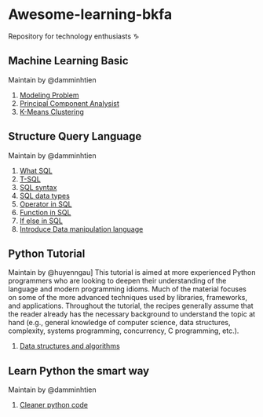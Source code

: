 # Awesome-learning-bkfa
Repository for technology enthusiasts :capricorn:
## Machine Learning Basic
Maintain by @damminhtien
1. [Modeling Problem](https://github.com/BKFA/Learn-any-things/blob/master/Machine_Learning/Modeling_Problems.md)
2. [Principal Component Analysist](https://github.com/BKFA/Learn-any-things/blob/master/Machine_Learning/PCA.md)
3. [K-Means Clustering](https://github.com/BKFA/Learn-any-things/blob/master/Machine_Learning/K-Means_Clustering.md)
## Structure Query Language
Maintain by @damminhtien
1. [What SQL](https://github.com/BKFA/Learn-any-things/blob/master/Structure_Query_Language_SQL/What_SQL.md)
2. [T-SQL](https://github.com/BKFA/Learn-any-things/blob/master/Structure_Query_Language_SQL/T-SQL.md)
3. [SQL syntax](https://github.com/BKFA/Learn-any-things/blob/master/Structure_Query_Language_SQL/SQL_syntax.md)
4. [SQL data types](https://github.com/BKFA/Learn-any-things/blob/master/Structure_Query_Language_SQL/SQL_datatypes.md)
5. [Operator in SQL](https://github.com/BKFA/Learn-any-things/blob/master/Structure_Query_Language_SQL/Operators_SQL.md)
6. [Function in SQL](https://github.com/BKFA/Learn-any-things/blob/master/Structure_Query_Language_SQL/Function_in_SQL.md)
7. [If else in SQL](https://github.com/BKFA/Learn-any-things/blob/master/Structure_Query_Language_SQL/ifelse_variable_null_in_SQL.md)
8. [Introduce Data manipulation language](https://github.com/BKFA/Learn-any-things/blob/master/Structure_Query_Language_SQL/DML_intro.md)

## Python Tutorial
Maintain by @huyenngau]
This tutorial is aimed at more experienced Python programmers who are looking to deepen their understanding of the language and modern programming idioms. Much of the material focuses on some of the more advanced techniques used by libraries, frameworks, and applications. Throughout the tutorial, the recipes generally assume that the reader already has the necessary background to understand the topic at hand (e.g., general knowledge of computer science, data structures, complexity, systems programming, concurrency, C programming, etc.).
1. [Data structures and algorithms](https://github.com/huyenngau/awesome-learning-bkfa/tree/master/Python/python_tutorial/data_structures_and_algorithms)

## Learn Python the smart way
Maintain by @damminhtien
1. [Cleaner python code](https://github.com/BKFA/awesome-learning-bkfa/blob/master/Python/PythonTricks1_Patterns%20for%20Cleaner%20Python)

